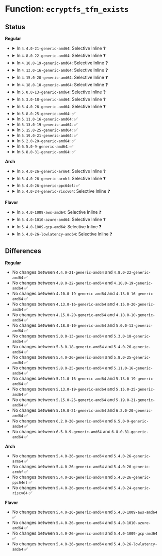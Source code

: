 # Function: <code>ecryptfs_tfm_exists</code>

## Status
<b>Regular</b>
<ul>
<li>
<details>
<summary>In <code>4.4.0-21-generic-amd64</code>: Selective Inline ❓</summary>

```c
int ecryptfs_tfm_exists(char * cipher_name, struct ecryptfs_key_tfm * * key_tfm)
```

```json
{
  "name": "ecryptfs_tfm_exists",
  "collision_type": "Unique Global",
  "inline_type": "Selective",
  "funcs": [
    {
      "addr": 18446744071582019296,
      "name": "ecryptfs_tfm_exists",
      "external": true,
      "loc": "fs/ecryptfs/crypto.c:1721",
      "file": "fs/ecryptfs/crypto.c",
      "inline": "not declared, inlined",
      "caller_inline": [],
      "caller_func": [
        "fs/ecryptfs/main.c:ecryptfs_mount",
        "fs/ecryptfs/main.c:ecryptfs_mount",
        "fs/ecryptfs/crypto.c:ecryptfs_get_tfm_and_mutex_for_cipher_name"
      ]
    }
  ],
  "symbols": [
    {
      "addr": 18446744071582019296,
      "name": "ecryptfs_tfm_exists",
      "section": ".text",
      "bind": "STB_GLOBAL",
      "size": 140
    }
  ]
}
```
</details>
</li>
<li>
<details>
<summary>In <code>4.8.0-22-generic-amd64</code>: Selective Inline ❓</summary>

```c
int ecryptfs_tfm_exists(char * cipher_name, struct ecryptfs_key_tfm * * key_tfm)
```

```json
{
  "name": "ecryptfs_tfm_exists",
  "collision_type": "Unique Global",
  "inline_type": "Selective",
  "funcs": [
    {
      "addr": 18446744071582232832,
      "name": "ecryptfs_tfm_exists",
      "external": true,
      "loc": "fs/ecryptfs/crypto.c:1712",
      "file": "fs/ecryptfs/crypto.c",
      "inline": "not declared, inlined",
      "caller_inline": [],
      "caller_func": [
        "fs/ecryptfs/main.c:ecryptfs_mount",
        "fs/ecryptfs/main.c:ecryptfs_mount",
        "fs/ecryptfs/crypto.c:ecryptfs_get_tfm_and_mutex_for_cipher_name"
      ]
    }
  ],
  "symbols": [
    {
      "addr": 18446744071582232832,
      "name": "ecryptfs_tfm_exists",
      "section": ".text",
      "bind": "STB_GLOBAL",
      "size": 140
    }
  ]
}
```
</details>
</li>
<li>
<details>
<summary>In <code>4.10.0-19-generic-amd64</code>: Selective Inline ❓</summary>

```c
int ecryptfs_tfm_exists(char * cipher_name, struct ecryptfs_key_tfm * * key_tfm)
```

```json
{
  "name": "ecryptfs_tfm_exists",
  "collision_type": "Unique Global",
  "inline_type": "Selective",
  "funcs": [
    {
      "addr": 18446744071582322320,
      "name": "ecryptfs_tfm_exists",
      "external": true,
      "loc": "fs/ecryptfs/crypto.c:1712",
      "file": "fs/ecryptfs/crypto.c",
      "inline": "not declared, inlined",
      "caller_inline": [],
      "caller_func": [
        "fs/ecryptfs/main.c:ecryptfs_mount",
        "fs/ecryptfs/main.c:ecryptfs_mount",
        "fs/ecryptfs/crypto.c:ecryptfs_get_tfm_and_mutex_for_cipher_name"
      ]
    }
  ],
  "symbols": [
    {
      "addr": 18446744071582322320,
      "name": "ecryptfs_tfm_exists",
      "section": ".text",
      "bind": "STB_GLOBAL",
      "size": 144
    }
  ]
}
```
</details>
</li>
<li>
<details>
<summary>In <code>4.13.0-16-generic-amd64</code>: Selective Inline ❓</summary>

```c
int ecryptfs_tfm_exists(char * cipher_name, struct ecryptfs_key_tfm * * key_tfm)
```

```json
{
  "name": "ecryptfs_tfm_exists",
  "collision_type": "Unique Global",
  "inline_type": "Selective",
  "funcs": [
    {
      "addr": 18446744071582407104,
      "name": "ecryptfs_tfm_exists",
      "external": true,
      "loc": "fs/ecryptfs/crypto.c:1712",
      "file": "fs/ecryptfs/crypto.c",
      "inline": "not declared, inlined",
      "caller_inline": [],
      "caller_func": [
        "fs/ecryptfs/main.c:ecryptfs_mount",
        "fs/ecryptfs/main.c:ecryptfs_mount",
        "fs/ecryptfs/crypto.c:ecryptfs_get_tfm_and_mutex_for_cipher_name"
      ]
    }
  ],
  "symbols": [
    {
      "addr": 18446744071582407104,
      "name": "ecryptfs_tfm_exists",
      "section": ".text",
      "bind": "STB_GLOBAL",
      "size": 133
    }
  ]
}
```
</details>
</li>
<li>
<details>
<summary>In <code>4.15.0-20-generic-amd64</code>: Selective Inline ❓</summary>

```c
int ecryptfs_tfm_exists(char * cipher_name, struct ecryptfs_key_tfm * * key_tfm)
```

```json
{
  "name": "ecryptfs_tfm_exists",
  "collision_type": "Unique Global",
  "inline_type": "Selective",
  "funcs": [
    {
      "addr": 18446744071582557824,
      "name": "ecryptfs_tfm_exists",
      "external": true,
      "loc": "fs/ecryptfs/crypto.c:1689",
      "file": "fs/ecryptfs/crypto.c",
      "inline": "not declared, inlined",
      "caller_inline": [],
      "caller_func": [
        "fs/ecryptfs/main.c:ecryptfs_mount",
        "fs/ecryptfs/main.c:ecryptfs_mount",
        "fs/ecryptfs/crypto.c:ecryptfs_get_tfm_and_mutex_for_cipher_name"
      ]
    }
  ],
  "symbols": [
    {
      "addr": 18446744071582557824,
      "name": "ecryptfs_tfm_exists",
      "section": ".text",
      "bind": "STB_GLOBAL",
      "size": 133
    }
  ]
}
```
</details>
</li>
<li>
<details>
<summary>In <code>4.18.0-10-generic-amd64</code>: Selective Inline ❓</summary>

```c
int ecryptfs_tfm_exists(char * cipher_name, struct ecryptfs_key_tfm * * key_tfm)
```

```json
{
  "name": "ecryptfs_tfm_exists",
  "collision_type": "Unique Global",
  "inline_type": "Selective",
  "funcs": [
    {
      "addr": 18446744071582749536,
      "name": "ecryptfs_tfm_exists",
      "external": true,
      "loc": "fs/ecryptfs/crypto.c:1689",
      "file": "fs/ecryptfs/crypto.c",
      "inline": "not declared, inlined",
      "caller_inline": [],
      "caller_func": [
        "fs/ecryptfs/main.c:ecryptfs_mount",
        "fs/ecryptfs/main.c:ecryptfs_mount",
        "fs/ecryptfs/crypto.c:ecryptfs_get_tfm_and_mutex_for_cipher_name"
      ]
    }
  ],
  "symbols": [
    {
      "addr": 18446744071582749536,
      "name": "ecryptfs_tfm_exists",
      "section": ".text",
      "bind": "STB_GLOBAL",
      "size": 133
    }
  ]
}
```
</details>
</li>
<li>
<details>
<summary>In <code>5.0.0-13-generic-amd64</code>: Selective Inline ❓</summary>

```c
int ecryptfs_tfm_exists(char * cipher_name, struct ecryptfs_key_tfm * * key_tfm)
```

```json
{
  "name": "ecryptfs_tfm_exists",
  "collision_type": "Unique Global",
  "inline_type": "Selective",
  "funcs": [
    {
      "addr": 18446744071582853328,
      "name": "ecryptfs_tfm_exists",
      "external": true,
      "loc": "fs/ecryptfs/crypto.c:1689",
      "file": "fs/ecryptfs/crypto.c",
      "inline": "not declared, inlined",
      "caller_inline": [],
      "caller_func": [
        "fs/ecryptfs/main.c:ecryptfs_mount",
        "fs/ecryptfs/main.c:ecryptfs_mount",
        "fs/ecryptfs/crypto.c:ecryptfs_get_tfm_and_mutex_for_cipher_name"
      ]
    }
  ],
  "symbols": [
    {
      "addr": 18446744071582853328,
      "name": "ecryptfs_tfm_exists",
      "section": ".text",
      "bind": "STB_GLOBAL",
      "size": 133
    }
  ]
}
```
</details>
</li>
<li>
<details>
<summary>In <code>5.3.0-18-generic-amd64</code>: Selective Inline ❓</summary>

```c
int ecryptfs_tfm_exists(char * cipher_name, struct ecryptfs_key_tfm * * key_tfm)
```

```json
{
  "name": "ecryptfs_tfm_exists",
  "collision_type": "Unique Global",
  "inline_type": "Selective",
  "funcs": [
    {
      "addr": 18446744071583028080,
      "name": "ecryptfs_tfm_exists",
      "external": true,
      "loc": "fs/ecryptfs/crypto.c:1683",
      "file": "fs/ecryptfs/crypto.c",
      "inline": "not declared, inlined",
      "caller_inline": [],
      "caller_func": [
        "fs/ecryptfs/main.c:ecryptfs_parse_options",
        "fs/ecryptfs/main.c:ecryptfs_parse_options",
        "fs/ecryptfs/crypto.c:ecryptfs_get_tfm_and_mutex_for_cipher_name"
      ]
    }
  ],
  "symbols": [
    {
      "addr": 18446744071583028080,
      "name": "ecryptfs_tfm_exists",
      "section": ".text",
      "bind": "STB_GLOBAL",
      "size": 133
    }
  ]
}
```
</details>
</li>
<li>
<details>
<summary>In <code>5.4.0-26-generic-amd64</code>: Selective Inline ❓</summary>

```c
int ecryptfs_tfm_exists(char * cipher_name, struct ecryptfs_key_tfm * * key_tfm)
```

```json
{
  "name": "ecryptfs_tfm_exists",
  "collision_type": "Unique Global",
  "inline_type": "Selective",
  "funcs": [
    {
      "addr": 18446744071583134288,
      "name": "ecryptfs_tfm_exists",
      "external": true,
      "loc": "fs/ecryptfs/crypto.c:1685",
      "file": "fs/ecryptfs/crypto.c",
      "inline": "not declared, inlined",
      "caller_inline": [],
      "caller_func": [
        "fs/ecryptfs/main.c:ecryptfs_parse_options",
        "fs/ecryptfs/main.c:ecryptfs_parse_options",
        "fs/ecryptfs/crypto.c:ecryptfs_get_tfm_and_mutex_for_cipher_name"
      ]
    }
  ],
  "symbols": [
    {
      "addr": 18446744071583134288,
      "name": "ecryptfs_tfm_exists",
      "section": ".text",
      "bind": "STB_GLOBAL",
      "size": 134
    }
  ]
}
```
</details>
</li>
<li>
<details>
<summary>In <code>5.8.0-25-generic-amd64</code>: ✅</summary>

```c
int ecryptfs_tfm_exists(char * cipher_name, struct ecryptfs_key_tfm * * key_tfm)
```

```json
{
  "name": "ecryptfs_tfm_exists",
  "collision_type": "Unique Global",
  "inline_type": "No",
  "funcs": [
    {
      "addr": 18446744071583455440,
      "name": "ecryptfs_tfm_exists",
      "external": true,
      "loc": "fs/ecryptfs/crypto.c:1670",
      "file": "fs/ecryptfs/crypto.c",
      "inline": "seen, unknown",
      "caller_inline": [],
      "caller_func": [
        "fs/ecryptfs/main.c:ecryptfs_parse_options",
        "fs/ecryptfs/main.c:ecryptfs_parse_options",
        "fs/ecryptfs/crypto.c:ecryptfs_get_tfm_and_mutex_for_cipher_name"
      ]
    }
  ],
  "symbols": [
    {
      "addr": 18446744071583455440,
      "name": "ecryptfs_tfm_exists",
      "section": ".text",
      "bind": "STB_GLOBAL",
      "size": 134
    }
  ]
}
```
</details>
</li>
<li>
<details>
<summary>In <code>5.11.0-16-generic-amd64</code>: ✅</summary>

```c
int ecryptfs_tfm_exists(char * cipher_name, struct ecryptfs_key_tfm * * key_tfm)
```

```json
{
  "name": "ecryptfs_tfm_exists",
  "collision_type": "Unique Global",
  "inline_type": "No",
  "funcs": [
    {
      "addr": 18446744071583568240,
      "name": "ecryptfs_tfm_exists",
      "external": true,
      "loc": "fs/ecryptfs/crypto.c:1670",
      "file": "fs/ecryptfs/crypto.c",
      "inline": "seen, unknown",
      "caller_inline": [],
      "caller_func": [
        "fs/ecryptfs/main.c:ecryptfs_parse_options",
        "fs/ecryptfs/main.c:ecryptfs_parse_options",
        "fs/ecryptfs/crypto.c:ecryptfs_get_tfm_and_mutex_for_cipher_name"
      ]
    }
  ],
  "symbols": [
    {
      "addr": 18446744071583568240,
      "name": "ecryptfs_tfm_exists",
      "section": ".text",
      "bind": "STB_GLOBAL",
      "size": 134
    }
  ]
}
```
</details>
</li>
<li>
<details>
<summary>In <code>5.13.0-19-generic-amd64</code>: ✅</summary>

```c
int ecryptfs_tfm_exists(char * cipher_name, struct ecryptfs_key_tfm * * key_tfm)
```

```json
{
  "name": "ecryptfs_tfm_exists",
  "collision_type": "Unique Global",
  "inline_type": "No",
  "funcs": [
    {
      "addr": 18446744071583591184,
      "name": "ecryptfs_tfm_exists",
      "external": true,
      "loc": "fs/ecryptfs/crypto.c:1664",
      "file": "fs/ecryptfs/crypto.c",
      "inline": "seen, unknown",
      "caller_inline": [],
      "caller_func": [
        "fs/ecryptfs/main.c:ecryptfs_parse_options",
        "fs/ecryptfs/main.c:ecryptfs_parse_options",
        "fs/ecryptfs/crypto.c:ecryptfs_get_tfm_and_mutex_for_cipher_name"
      ]
    }
  ],
  "symbols": [
    {
      "addr": 18446744071583591184,
      "name": "ecryptfs_tfm_exists",
      "section": ".text",
      "bind": "STB_GLOBAL",
      "size": 134
    }
  ]
}
```
</details>
</li>
<li>
<details>
<summary>In <code>5.15.0-25-generic-amd64</code>: ✅</summary>

```c
int ecryptfs_tfm_exists(char * cipher_name, struct ecryptfs_key_tfm * * key_tfm)
```

```json
{
  "name": "ecryptfs_tfm_exists",
  "collision_type": "Unique Global",
  "inline_type": "No",
  "funcs": [
    {
      "addr": 18446744071583949472,
      "name": "ecryptfs_tfm_exists",
      "external": true,
      "loc": "fs/ecryptfs/crypto.c:1664",
      "file": "fs/ecryptfs/crypto.c",
      "inline": "seen, unknown",
      "caller_inline": [],
      "caller_func": [
        "fs/ecryptfs/main.c:ecryptfs_parse_options",
        "fs/ecryptfs/main.c:ecryptfs_parse_options",
        "fs/ecryptfs/crypto.c:ecryptfs_get_tfm_and_mutex_for_cipher_name"
      ]
    }
  ],
  "symbols": [
    {
      "addr": 18446744071583949472,
      "name": "ecryptfs_tfm_exists",
      "section": ".text",
      "bind": "STB_GLOBAL",
      "size": 134
    }
  ]
}
```
</details>
</li>
<li>
<details>
<summary>In <code>5.19.0-21-generic-amd64</code>: ✅</summary>

```c
int ecryptfs_tfm_exists(char * cipher_name, struct ecryptfs_key_tfm * * key_tfm)
```

```json
{
  "name": "ecryptfs_tfm_exists",
  "collision_type": "Unique Global",
  "inline_type": "No",
  "funcs": [
    {
      "addr": 18446744071584531168,
      "name": "ecryptfs_tfm_exists",
      "external": true,
      "loc": "fs/ecryptfs/crypto.c:1664",
      "file": "fs/ecryptfs/crypto.c",
      "inline": "seen, unknown",
      "caller_inline": [],
      "caller_func": [
        "fs/ecryptfs/main.c:ecryptfs_parse_options",
        "fs/ecryptfs/main.c:ecryptfs_parse_options",
        "fs/ecryptfs/crypto.c:ecryptfs_get_tfm_and_mutex_for_cipher_name"
      ]
    }
  ],
  "symbols": [
    {
      "addr": 18446744071584531168,
      "name": "ecryptfs_tfm_exists",
      "section": ".text",
      "bind": "STB_GLOBAL",
      "size": 150
    }
  ]
}
```
</details>
</li>
<li>
<details>
<summary>In <code>6.2.0-20-generic-amd64</code>: ✅</summary>

```c
int ecryptfs_tfm_exists(char * cipher_name, struct ecryptfs_key_tfm * * key_tfm)
```

```json
{
  "name": "ecryptfs_tfm_exists",
  "collision_type": "Unique Global",
  "inline_type": "No",
  "funcs": [
    {
      "addr": 18446744071585203472,
      "name": "ecryptfs_tfm_exists",
      "external": true,
      "loc": "fs/ecryptfs/crypto.c:1664",
      "file": "fs/ecryptfs/crypto.c",
      "inline": "seen, unknown",
      "caller_inline": [],
      "caller_func": [
        "fs/ecryptfs/main.c:ecryptfs_parse_options",
        "fs/ecryptfs/main.c:ecryptfs_parse_options",
        "fs/ecryptfs/crypto.c:ecryptfs_get_tfm_and_mutex_for_cipher_name"
      ]
    }
  ],
  "symbols": [
    {
      "addr": 18446744071585203472,
      "name": "ecryptfs_tfm_exists",
      "section": ".text",
      "bind": "STB_GLOBAL",
      "size": 150
    }
  ]
}
```
</details>
</li>
<li>
<details>
<summary>In <code>6.5.0-9-generic-amd64</code>: ✅</summary>

```c
int ecryptfs_tfm_exists(char * cipher_name, struct ecryptfs_key_tfm * * key_tfm)
```

```json
{
  "name": "ecryptfs_tfm_exists",
  "collision_type": "Unique Global",
  "inline_type": "No",
  "funcs": [
    {
      "addr": 18446744071585432464,
      "name": "ecryptfs_tfm_exists",
      "external": true,
      "loc": "fs/ecryptfs/crypto.c:1640",
      "file": "fs/ecryptfs/crypto.c",
      "inline": "seen, unknown",
      "caller_inline": [],
      "caller_func": [
        "fs/ecryptfs/main.c:ecryptfs_parse_options",
        "fs/ecryptfs/main.c:ecryptfs_parse_options",
        "fs/ecryptfs/crypto.c:ecryptfs_get_tfm_and_mutex_for_cipher_name"
      ]
    }
  ],
  "symbols": [
    {
      "addr": 18446744071585432464,
      "name": "ecryptfs_tfm_exists",
      "section": ".text",
      "bind": "STB_GLOBAL",
      "size": 150
    }
  ]
}
```
</details>
</li>
<li>
<details>
<summary>In <code>6.8.0-31-generic-amd64</code>: ✅</summary>

```c
int ecryptfs_tfm_exists(char * cipher_name, struct ecryptfs_key_tfm * * key_tfm)
```

```json
{
  "name": "ecryptfs_tfm_exists",
  "collision_type": "Unique Global",
  "inline_type": "No",
  "funcs": [
    {
      "addr": 18446744071585667136,
      "name": "ecryptfs_tfm_exists",
      "external": true,
      "loc": "fs/ecryptfs/crypto.c:1640",
      "file": "fs/ecryptfs/crypto.c",
      "inline": "seen, unknown",
      "caller_inline": [],
      "caller_func": [
        "fs/ecryptfs/main.c:ecryptfs_parse_options",
        "fs/ecryptfs/main.c:ecryptfs_parse_options",
        "fs/ecryptfs/crypto.c:ecryptfs_get_tfm_and_mutex_for_cipher_name"
      ]
    }
  ],
  "symbols": [
    {
      "addr": 18446744071585667136,
      "name": "ecryptfs_tfm_exists",
      "section": ".text",
      "bind": "STB_GLOBAL",
      "size": 150
    }
  ]
}
```
</details>
</li>
</ul>
<b>Arch</b>
<ul>
<li>
<details>
<summary>In <code>5.4.0-26-generic-arm64</code>: Selective Inline ❓</summary>

```c
int ecryptfs_tfm_exists(char * cipher_name, struct ecryptfs_key_tfm * * key_tfm)
```

```json
{
  "name": "ecryptfs_tfm_exists",
  "collision_type": "Unique Global",
  "inline_type": "Selective",
  "funcs": [
    {
      "addr": 18446603336494845256,
      "name": "ecryptfs_tfm_exists",
      "external": true,
      "loc": "fs/ecryptfs/crypto.c:1685",
      "file": "fs/ecryptfs/crypto.c",
      "inline": "not declared, inlined",
      "caller_inline": [],
      "caller_func": [
        "fs/ecryptfs/main.c:ecryptfs_parse_options",
        "fs/ecryptfs/main.c:ecryptfs_parse_options",
        "fs/ecryptfs/crypto.c:ecryptfs_get_tfm_and_mutex_for_cipher_name"
      ]
    }
  ],
  "symbols": [
    {
      "addr": 18446603336494845256,
      "name": "ecryptfs_tfm_exists",
      "section": ".text",
      "bind": "STB_GLOBAL",
      "size": 168
    }
  ]
}
```
</details>
</li>
<li>
<details>
<summary>In <code>5.4.0-26-generic-armhf</code>: Selective Inline ❓</summary>

```c
int ecryptfs_tfm_exists(char * cipher_name, struct ecryptfs_key_tfm * * key_tfm)
```

```json
{
  "name": "ecryptfs_tfm_exists",
  "collision_type": "Unique Global",
  "inline_type": "Selective",
  "funcs": [
    {
      "addr": 3228263916,
      "name": "ecryptfs_tfm_exists",
      "external": true,
      "loc": "fs/ecryptfs/crypto.c:1685",
      "file": "fs/ecryptfs/crypto.c",
      "inline": "not declared, inlined",
      "caller_inline": [],
      "caller_func": [
        "fs/ecryptfs/main.c:ecryptfs_parse_options",
        "fs/ecryptfs/main.c:ecryptfs_parse_options",
        "fs/ecryptfs/crypto.c:ecryptfs_get_tfm_and_mutex_for_cipher_name"
      ]
    }
  ],
  "symbols": [
    {
      "addr": 3228263916,
      "name": "ecryptfs_tfm_exists",
      "section": ".text",
      "bind": "STB_GLOBAL",
      "size": 168
    }
  ]
}
```
</details>
</li>
<li>
<details>
<summary>In <code>5.4.0-26-generic-ppc64el</code>: ✅</summary>

```c
int ecryptfs_tfm_exists(char * cipher_name, struct ecryptfs_key_tfm * * key_tfm)
```

```json
{
  "name": "ecryptfs_tfm_exists",
  "collision_type": "Unique Global",
  "inline_type": "No",
  "funcs": [
    {
      "addr": 13835058055288695760,
      "name": "ecryptfs_tfm_exists",
      "external": true,
      "loc": "fs/ecryptfs/crypto.c:1685",
      "file": "fs/ecryptfs/crypto.c",
      "inline": "seen, unknown",
      "caller_inline": [],
      "caller_func": [
        "fs/ecryptfs/main.c:ecryptfs_parse_options",
        "fs/ecryptfs/main.c:ecryptfs_parse_options",
        "fs/ecryptfs/crypto.c:ecryptfs_get_tfm_and_mutex_for_cipher_name"
      ]
    }
  ],
  "symbols": [
    {
      "addr": 13835058055288695760,
      "name": "ecryptfs_tfm_exists",
      "section": ".text",
      "bind": "STB_GLOBAL",
      "size": 716
    }
  ]
}
```
</details>
</li>
<li>
<details>
<summary>In <code>5.4.0-24-generic-riscv64</code>: Selective Inline ❓</summary>

```c
int ecryptfs_tfm_exists(char * cipher_name, struct ecryptfs_key_tfm * * key_tfm)
```

```json
{
  "name": "ecryptfs_tfm_exists",
  "collision_type": "Unique Global",
  "inline_type": "Selective",
  "funcs": [
    {
      "addr": 18446743936274167278,
      "name": "ecryptfs_tfm_exists",
      "external": true,
      "loc": "fs/ecryptfs/crypto.c:1685",
      "file": "fs/ecryptfs/crypto.c",
      "inline": "not declared, inlined",
      "caller_inline": [],
      "caller_func": [
        "fs/ecryptfs/main.c:ecryptfs_parse_options",
        "fs/ecryptfs/main.c:ecryptfs_parse_options",
        "fs/ecryptfs/crypto.c:ecryptfs_get_tfm_and_mutex_for_cipher_name"
      ]
    }
  ],
  "symbols": [
    {
      "addr": 18446743936274167278,
      "name": "ecryptfs_tfm_exists",
      "section": ".text",
      "bind": "STB_GLOBAL",
      "size": 150
    }
  ]
}
```
</details>
</li>
</ul>
<b>Flavor</b>
<ul>
<li>
<details>
<summary>In <code>5.4.0-1009-aws-amd64</code>: Selective Inline ❓</summary>

```c
int ecryptfs_tfm_exists(char * cipher_name, struct ecryptfs_key_tfm * * key_tfm)
```

```json
{
  "name": "ecryptfs_tfm_exists",
  "collision_type": "Unique Global",
  "inline_type": "Selective",
  "funcs": [
    {
      "addr": 18446744071583103024,
      "name": "ecryptfs_tfm_exists",
      "external": true,
      "loc": "fs/ecryptfs/crypto.c:1685",
      "file": "fs/ecryptfs/crypto.c",
      "inline": "not declared, inlined",
      "caller_inline": [],
      "caller_func": [
        "fs/ecryptfs/main.c:ecryptfs_parse_options",
        "fs/ecryptfs/main.c:ecryptfs_parse_options",
        "fs/ecryptfs/crypto.c:ecryptfs_get_tfm_and_mutex_for_cipher_name"
      ]
    }
  ],
  "symbols": [
    {
      "addr": 18446744071583103024,
      "name": "ecryptfs_tfm_exists",
      "section": ".text",
      "bind": "STB_GLOBAL",
      "size": 134
    }
  ]
}
```
</details>
</li>
<li>
<details>
<summary>In <code>5.4.0-1010-azure-amd64</code>: Selective Inline ❓</summary>

```c
int ecryptfs_tfm_exists(char * cipher_name, struct ecryptfs_key_tfm * * key_tfm)
```

```json
{
  "name": "ecryptfs_tfm_exists",
  "collision_type": "Unique Global",
  "inline_type": "Selective",
  "funcs": [
    {
      "addr": 18446744071583040176,
      "name": "ecryptfs_tfm_exists",
      "external": true,
      "loc": "fs/ecryptfs/crypto.c:1685",
      "file": "fs/ecryptfs/crypto.c",
      "inline": "not declared, inlined",
      "caller_inline": [],
      "caller_func": [
        "fs/ecryptfs/main.c:ecryptfs_parse_options",
        "fs/ecryptfs/main.c:ecryptfs_parse_options",
        "fs/ecryptfs/crypto.c:ecryptfs_get_tfm_and_mutex_for_cipher_name"
      ]
    }
  ],
  "symbols": [
    {
      "addr": 18446744071583040176,
      "name": "ecryptfs_tfm_exists",
      "section": ".text",
      "bind": "STB_GLOBAL",
      "size": 134
    }
  ]
}
```
</details>
</li>
<li>
<details>
<summary>In <code>5.4.0-1009-gcp-amd64</code>: Selective Inline ❓</summary>

```c
int ecryptfs_tfm_exists(char * cipher_name, struct ecryptfs_key_tfm * * key_tfm)
```

```json
{
  "name": "ecryptfs_tfm_exists",
  "collision_type": "Unique Global",
  "inline_type": "Selective",
  "funcs": [
    {
      "addr": 18446744071583091632,
      "name": "ecryptfs_tfm_exists",
      "external": true,
      "loc": "fs/ecryptfs/crypto.c:1685",
      "file": "fs/ecryptfs/crypto.c",
      "inline": "not declared, inlined",
      "caller_inline": [],
      "caller_func": [
        "fs/ecryptfs/main.c:ecryptfs_parse_options",
        "fs/ecryptfs/main.c:ecryptfs_parse_options",
        "fs/ecryptfs/crypto.c:ecryptfs_get_tfm_and_mutex_for_cipher_name"
      ]
    }
  ],
  "symbols": [
    {
      "addr": 18446744071583091632,
      "name": "ecryptfs_tfm_exists",
      "section": ".text",
      "bind": "STB_GLOBAL",
      "size": 134
    }
  ]
}
```
</details>
</li>
<li>
<details>
<summary>In <code>5.4.0-26-lowlatency-amd64</code>: Selective Inline ❓</summary>

```c
int ecryptfs_tfm_exists(char * cipher_name, struct ecryptfs_key_tfm * * key_tfm)
```

```json
{
  "name": "ecryptfs_tfm_exists",
  "collision_type": "Unique Global",
  "inline_type": "Selective",
  "funcs": [
    {
      "addr": 18446744071583180848,
      "name": "ecryptfs_tfm_exists",
      "external": true,
      "loc": "fs/ecryptfs/crypto.c:1685",
      "file": "fs/ecryptfs/crypto.c",
      "inline": "not declared, inlined",
      "caller_inline": [],
      "caller_func": [
        "fs/ecryptfs/main.c:ecryptfs_parse_options",
        "fs/ecryptfs/main.c:ecryptfs_parse_options",
        "fs/ecryptfs/crypto.c:ecryptfs_get_tfm_and_mutex_for_cipher_name"
      ]
    }
  ],
  "symbols": [
    {
      "addr": 18446744071583180848,
      "name": "ecryptfs_tfm_exists",
      "section": ".text",
      "bind": "STB_GLOBAL",
      "size": 134
    }
  ]
}
```
</details>
</li>
</ul>

## Differences
<b>Regular</b>
<ul>
<li>
No changes between <code>4.4.0-21-generic-amd64</code> and <code>4.8.0-22-generic-amd64</code> ✅
</li>
<li>
No changes between <code>4.8.0-22-generic-amd64</code> and <code>4.10.0-19-generic-amd64</code> ✅
</li>
<li>
No changes between <code>4.10.0-19-generic-amd64</code> and <code>4.13.0-16-generic-amd64</code> ✅
</li>
<li>
No changes between <code>4.13.0-16-generic-amd64</code> and <code>4.15.0-20-generic-amd64</code> ✅
</li>
<li>
No changes between <code>4.15.0-20-generic-amd64</code> and <code>4.18.0-10-generic-amd64</code> ✅
</li>
<li>
No changes between <code>4.18.0-10-generic-amd64</code> and <code>5.0.0-13-generic-amd64</code> ✅
</li>
<li>
No changes between <code>5.0.0-13-generic-amd64</code> and <code>5.3.0-18-generic-amd64</code> ✅
</li>
<li>
No changes between <code>5.3.0-18-generic-amd64</code> and <code>5.4.0-26-generic-amd64</code> ✅
</li>
<li>
No changes between <code>5.4.0-26-generic-amd64</code> and <code>5.8.0-25-generic-amd64</code> ✅
</li>
<li>
No changes between <code>5.8.0-25-generic-amd64</code> and <code>5.11.0-16-generic-amd64</code> ✅
</li>
<li>
No changes between <code>5.11.0-16-generic-amd64</code> and <code>5.13.0-19-generic-amd64</code> ✅
</li>
<li>
No changes between <code>5.13.0-19-generic-amd64</code> and <code>5.15.0-25-generic-amd64</code> ✅
</li>
<li>
No changes between <code>5.15.0-25-generic-amd64</code> and <code>5.19.0-21-generic-amd64</code> ✅
</li>
<li>
No changes between <code>5.19.0-21-generic-amd64</code> and <code>6.2.0-20-generic-amd64</code> ✅
</li>
<li>
No changes between <code>6.2.0-20-generic-amd64</code> and <code>6.5.0-9-generic-amd64</code> ✅
</li>
<li>
No changes between <code>6.5.0-9-generic-amd64</code> and <code>6.8.0-31-generic-amd64</code> ✅
</li>
</ul>
<b>Arch</b>
<ul>
<li>
No changes between <code>5.4.0-26-generic-amd64</code> and <code>5.4.0-26-generic-arm64</code> ✅
</li>
<li>
No changes between <code>5.4.0-26-generic-amd64</code> and <code>5.4.0-26-generic-armhf</code> ✅
</li>
<li>
No changes between <code>5.4.0-26-generic-amd64</code> and <code>5.4.0-26-generic-ppc64el</code> ✅
</li>
<li>
No changes between <code>5.4.0-26-generic-amd64</code> and <code>5.4.0-24-generic-riscv64</code> ✅
</li>
</ul>
<b>Flavor</b>
<ul>
<li>
No changes between <code>5.4.0-26-generic-amd64</code> and <code>5.4.0-1009-aws-amd64</code> ✅
</li>
<li>
No changes between <code>5.4.0-26-generic-amd64</code> and <code>5.4.0-1010-azure-amd64</code> ✅
</li>
<li>
No changes between <code>5.4.0-26-generic-amd64</code> and <code>5.4.0-1009-gcp-amd64</code> ✅
</li>
<li>
No changes between <code>5.4.0-26-generic-amd64</code> and <code>5.4.0-26-lowlatency-amd64</code> ✅
</li>
</ul>
